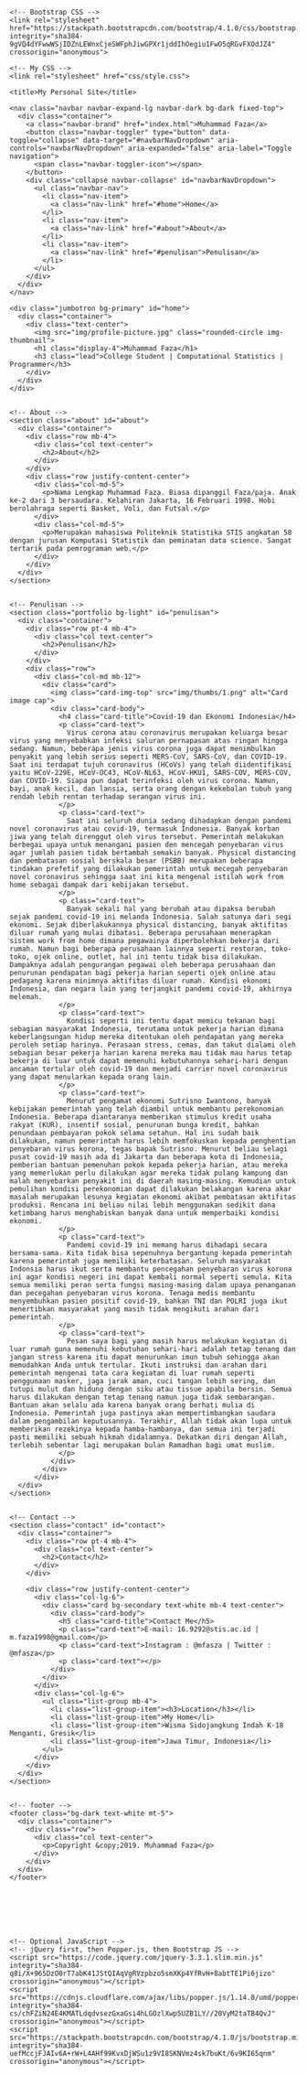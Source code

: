 <!doctype html>
<html lang="en">
  <head>
    <!-- Required meta tags -->
    <meta charset="utf-8">
    <meta name="viewport" content="width=device-width, initial-scale=1, shrink-to-fit=no">

    <!-- Bootstrap CSS -->
    <link rel="stylesheet" href="https://stackpath.bootstrapcdn.com/bootstrap/4.1.0/css/bootstrap.min.css" integrity="sha384-9gVQ4dYFwwWSjIDZnLEWnxCjeSWFphJiwGPXr1jddIhOegiu1FwO5qRGvFXOdJZ4" crossorigin="anonymous">

    <!-- My CSS -->
    <link rel="stylesheet" href="css/style.css">

    <title>My Personal Site</title>
  </head>
  <body>

    <nav class="navbar navbar-expand-lg navbar-dark bg-dark fixed-top">
      <div class="container">
        <a class="navbar-brand" href="index.html">Muhammad Faza</a>
        <button class="navbar-toggler" type="button" data-toggle="collapse" data-target="#navbarNavDropdown" aria-controls="navbarNavDropdown" aria-expanded="false" aria-label="Toggle navigation">
          <span class="navbar-toggler-icon"></span>
        </button>
        <div class="collapse navbar-collapse" id="navbarNavDropdown">
          <ul class="navbar-nav">
            <li class="nav-item">
              <a class="nav-link" href="#home">Home</a>
            </li>
            <li class="nav-item">
              <a class="nav-link" href="#about">About</a>
            </li>
            <li class="nav-item">
              <a class="nav-link" href="#penulisan">Penulisan</a>
            </li>
          </ul>
        </div>
      </div>
    </nav>

    <div class="jumbotron bg-primary" id="home">
      <div class="container">
        <div class="text-center">
          <img src="img/profile-picture.jpg" class="rounded-circle img-thumbnail">
          <h1 class="display-4">Muhammad Faza</h1>
          <h3 class="lead">College Student | Computational Statistics | Programmer</h3>
        </div>
      </div>
    </div>


    <!-- About -->
    <section class="about" id="about">
      <div class="container">
        <div class="row mb-4">
          <div class="col text-center">
            <h2>About</h2>
          </div>
        </div>
        <div class="row justify-content-center">
          <div class="col-md-5">
            <p>Nama Lengkap Muhammad Faza. Biasa dipanggil Faza/paja. Anak ke-2 dari 3 bersaudara. Kelahiran Jakarta, 16 Februari 1998. Hobi berolahraga seperti Basket, Voli, dan Futsal.</p>
          </div>
          <div class="col-md-5">
            <p>Merupakan mahasiswa Politeknik Statistika STIS angkatan 58 dengan jurusan Komputasi Statistik dan peminatan data science. Sangat tertarik pada pemrograman web.</p>
          </div>
        </div>
      </div>
    </section>


    <!-- Penulisan -->
    <section class="portfolio bg-light" id="penulisan">
      <div class="container">
        <div class="row pt-4 mb-4">
          <div class="col text-center">
            <h2>Penulisan</h2>
          </div>
        </div>
        <div class="row">
          <div class="col-md mb-12">
            <div class="card">
              <img class="card-img-top" src="img/thumbs/1.png" alt="Card image cap">
              <div class="card-body">
                <h4 class="card-title">Covid-19 dan Ekonomi Indonesia</h4>
                <p class="card-text">
                  Virus corona atau coronavirus merupakan keluarga besar virus yang menyebabkan infeksi saluran pernapasan atas ringan hingga sedang. Namun, beberapa jenis virus corona juga dapat menimbulkan penyakit yang lebih serius seperti MERS-CoV, SARS-CoV, dan COVID-19. Saat ini terdapat tujuh coronavirus (HCoVs) yang telah diidentifikasi yaitu HCoV-229E, HCoV-OC43, HCoV-NL63, HCoV-HKU1, SARS-COV, MERS-COV, dan COVID-19. Siapa pun dapat terinfeksi oleh virus corona. Namun, bayi, anak kecil, dan lansia, serta orang dengan kekebalan tubuh yang rendah lebih rentan terhadap serangan virus ini. 
                </p>
                <p class="card-text">
                  Saat ini seluruh dunia sedang dihadapkan dengan pandemi novel coronavirus atau covid-19, termasuk Indonesia. Banyak korban jiwa yang telah direnggut oleh virus tersebut. Pemerintah melakukan berbegai upaya untuk menangani pasien den mencegah penyebaran virus agar jumlah pasien tidak bertambah semakin banyak. Physical distancing dan pembatasan sosial berskala besar (PSBB) merupakan beberapa tindakan prefetif yang dilakukan pemerintah untuk mecegah penyebaran novel coronavirus sehingga saat ini kita mengenal istilah work from home sebagai dampak dari kebijakan tersebut.
                </p>
                <p class="card-text">
                  Banyak sekali hal yang berubah atau dipaksa berubah sejak pandemi covid-19 ini melanda Indonesia. Salah satunya dari segi ekonomi. Sejak diberlakukannya physical distancing, banyak aktifitas diluar rumah yang mulai dibatasi. Beberapa perusahaan menerapkan sistem work from home dimana pegawainya diperbolehkan bekerja dari rumah. Namun bagi beberapa perusahaan lainnya seperti restoran, toko-toko, ojek online, outlet, hal ini tentu tidak bisa dilakukan. Dampaknya adalah pengurangan pegawai oleh beberapa perusahaan dan penurunan pendapatan bagi pekerja harian seperti ojek online atau pedagang karena minimnya aktifitas diluar rumah. Kondisi ekonomi Indonesia, dan negara lain yang terjangkit pandemi covid-19, akhirnya melemah.
                </p>
                <p class="card-text">
                  Kondisi seperti ini tentu dapat memicu tekanan bagi sebagian masyarakat Indonesia, terutama untuk pekerja harian dimana keberlangsungan hidup mereka ditentukan oleh pendapatan yang mereka peroleh setiap harinya. Perasaan stress, cemas, dan takut dialami oleh sebagian besar pekerja harian karena mereka mau tidak mau harus tetap bekerja di luar untuk dapat memenuhi kebutuhannya sehari-hari dengan ancaman tertular oleh covid-19 dan menjadi carrier novel coronavirus yang dapat menularkan kepada orang lain.
                </p>
                <p class="card-text">
                  Menurut pengamat ekonomi Sutrisno Iwantono, banyak kebijakan pemerintah yang telah diambil untuk membantu perekonomian Indonesia. Beberapa diantaranya memberikan stimulus kredit usaha rakyat (KUR), insentif sosial, penurunan bunga kredit, bahkan penundaan pembayaran pokok selama setahun. Hal ini sudah baik dilakukan, namun pemerintah harus lebih memfokuskan kepada penghentian penyebaran virus korona, tegas bapak Sutrisno. Menurut beliau selagi pusat covid-19 masih ada di Jakarta dan beberapa kota di Indonesia, pemberian bantuan pemenuhan pokok kepada pekerja harian, atau mereka yang memerlukan perlu dilakukan agar mereka tidak pulang kampung dan malah menyebarkan penyakit ini di daerah masing-masing. Kemudian untuk pemulihan kondisi perekonomian dapat dilakukan belakangan karena akar masalah merupakan lesunya kegiatan ekonomi akibat pembatasan aktifitas produksi. Rencana ini beliau nilai lebih menggunakan sedikit dana ketimbang harus menghabiskan banyak dana untuk memperbaiki kondisi ekonomi.
                </p>
                <p class="card-text">
                  Pandemi covid-19 ini memang harus dihadapi secara bersama-sama. Kita tidak bisa sepenuhnya bergantung kepada pemerintah karena pemerintah juga memiliki keterbatasan. Seluruh masyarakat Indonsia harus ikut serta membantu pencegahan penyebaran virus korona ini agar kondisi negeri ini dapat kembali normal seperti semula. Kita semua memiliki peran serta fungsi masing-masing dalam upaya penanganan dan pecegahan penyebaran virus korona. Tenaga medis membantu menyembuhkan pasien positif covid-19, bahkan TNI dan POLRI juga ikut menertibkan masyarakat yang masih tidak mengikuti arahan dari pemerintah.
                </p>
                <p class="card-text">
                  Pesan saya bagi yang masih harus melakukan kegiatan di luar rumah guna memenuhi kebutuhan sehari-hari adalah tetap tenang dan jangan stress karena itu dapat menurunkan imun tubuh sehingga akan memudahkan Anda untuk tertular. Ikuti instruksi dan arahan dari pemerintah mengenai tata cara kegiatan di luar rumah seperti penggunaan masker, jaga jarak aman, cuci tangan lebih sering, dan tutupi mulut dan hidung dengan siku atau tissue apabila bersin. Semua harus dilakukan dengan tetap tenang namun juga tidak sembarangan. Bantuan akan selalu ada karena banyak orang berhati mulia di Indonesia. Pemerintah juga pastinya akan mempertimbangkan saudara dalam pengambilan keputusannya. Terakhir, Allah tidak akan lupa untuk memberikan rezekinya kepada hamba-hambanya, dan semua ini terjadi pasti memiliki sebuah hikmah didalamnya. Dekatkan diri dengan Allah, terlebih sebentar lagi merupakan bulan Ramadhan bagi umat muslim.
                </p>
              </div>
            </div>
          </div>
      </div>
    </section>


    <!-- Contact -->
    <section class="contact" id="contact">
      <div class="container">
        <div class="row pt-4 mb-4">
          <div class="col text-center">
            <h2>Contact</h2>
          </div>
        </div>

        <div class="row justify-content-center">
          <div class="col-lg-6">
            <div class="card bg-secondary text-white mb-4 text-center">
              <div class="card-body">
                <h5 class="card-title">Contact Me</h5>
                <p class="card-text">E-mail: 16.9292@stis.ac.id | m.faza1998@gmail.com</p>
                <p class="card-text">Instagram : @mfasza | Twitter : @mfasza</p>
                <p class="card-text"></p>
              </div>
            </div>
          </div>
          <div class="col-lg-6">
            <ul class="list-group mb-4">
              <li class="list-group-item"><h3>Location</h3></li>
              <li class="list-group-item">My Home</li>
              <li class="list-group-item">Wisma Sidojangkung Indah K-18 Menganti, Gresik</li>
              <li class="list-group-item">Jawa Timur, Indonesia</li>
            </ul>
          </div>  
        </div>
      </div>
    </section>


    <!-- footer -->
    <footer class="bg-dark text-white mt-5">
      <div class="container">
        <div class="row">
          <div class="col text-center">
            <p>Copyright &copy;2019. Muhammad Faza</p>
          </div>
        </div>
      </div>
    </footer>







    <!-- Optional JavaScript -->
    <!-- jQuery first, then Popper.js, then Bootstrap JS -->
    <script src="https://code.jquery.com/jquery-3.3.1.slim.min.js" integrity="sha384-q8i/X+965DzO0rT7abK41JStQIAqVgRVzpbzo5smXKp4YfRvH+8abtTE1Pi6jizo" crossorigin="anonymous"></script>
    <script src="https://cdnjs.cloudflare.com/ajax/libs/popper.js/1.14.0/umd/popper.min.js" integrity="sha384-cs/chFZiN24E4KMATLdqdvsezGxaGsi4hLGOzlXwp5UZB1LY//20VyM2taTB4QvJ" crossorigin="anonymous"></script>
    <script src="https://stackpath.bootstrapcdn.com/bootstrap/4.1.0/js/bootstrap.min.js" integrity="sha384-uefMccjFJAIv6A+rW+L4AHf99KvxDjWSu1z9VI8SKNVmz4sk7buKt/6v9KI65qnm" crossorigin="anonymous"></script>
  </body>
</html>